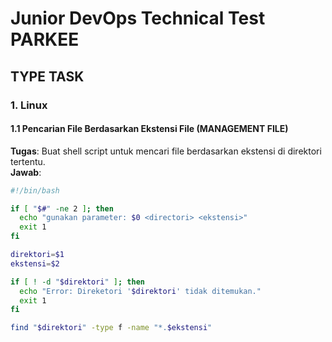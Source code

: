 # Junior DevOps Technical Test PARKEE

## TYPE TASK

### 1. Linux

#### 1.1 Pencarian File Berdasarkan Ekstensi File (MANAGEMENT FILE)
**Tugas**: Buat shell script untuk mencari file berdasarkan ekstensi di direktori tertentu.  
**Jawab**:
```bash
#!/bin/bash

if [ "$#" -ne 2 ]; then
  echo "gunakan parameter: $0 <directori> <ekstensi>"
  exit 1
fi

direktori=$1
ekstensi=$2

if [ ! -d "$direktori" ]; then
  echo "Error: Direketori '$direktori' tidak ditemukan."
  exit 1
fi

find "$direktori" -type f -name "*.$ekstensi"
